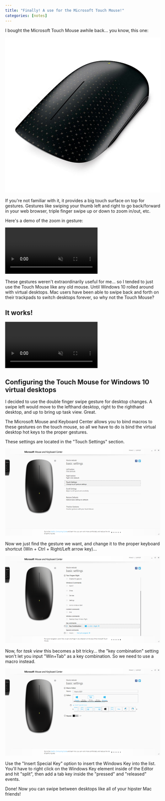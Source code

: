 ```yaml
---
title: "Finally! A use for the Microsoft Touch Mouse!"
categories: [notes]
---
```

I bought the Microsoft Touch Mouse awhile back... you know, this one:

<img src="/assets/images/2015-02-01-microsoft-touch-mouse-01.jpg" alt="Microsoft Touch Mouse" />

If you're not familiar with it, it provides a big touch surface on top for gestures. Gestures like swiping your thumb left and right to go back/forward in your web browser, triple finger swipe up or down to zoom in/out, etc.

Here's a demo of the zoom in gesture:

<video src="/assets/images/2015-02-01-touch-mouse-practice.mp4" muted autoplay controls loop></video>

These gestures weren't extraordinarily useful for me... so I tended to just use the Touch Mouse like any old mouse. Until Windows 10 rolled around with virtual desktops. Mac users have been able to swipe back and forth on their trackpads to switch desktops forever, so why not the Touch Mouse?

## It works!

<video src="/assets/images/2015-02-01-touch-mouse-desktops.mp4" muted autoplay controls loop></video>

## Configuring the Touch Mouse for Windows 10 virtual desktops

I decided to use the double finger swipe gesture for desktop changes. A swipe left would move to the lefthand desktop, right to the righthand desktop, and up to bring up task view. Great.

The Microsoft Mouse and Keyboard Center allows you to bind macros to these gestures on the touch mouse, so all we have to do is bind the virtual desktop hot keys to the proper gestures.

These settings are located in the "Touch Settings" section.

![Navigate to Touch Settings](/assets/images/2015-02-01-keyboardcenter_01.png)

Now we just find the gesture we want, and change it to the proper keyboard shortcut (Win + Ctrl + Right/Left arrow key)...

![Set the key combination to Win+Ctrl+Right Arrow](/assets/images/2015-02-01-keyboardcenter_02.png)

Now, for *task view* this becomes a bit tricky... the "key combination" setting won't let you input "Win+Tab" as a key combination. So we need to use a macro instead.

![Set the macro for task view](/assets/images/2015-02-01-keyboardcenter_03.png)

Use the "Insert Special Key" option to insert the Windows Key into the list. You'll have to right click on the Windows Key element inside of the Editor and hit "split", then add a tab key inside the "pressed" and "released" events.

Done! Now you can swipe between desktops like all of your hipster Mac friends!